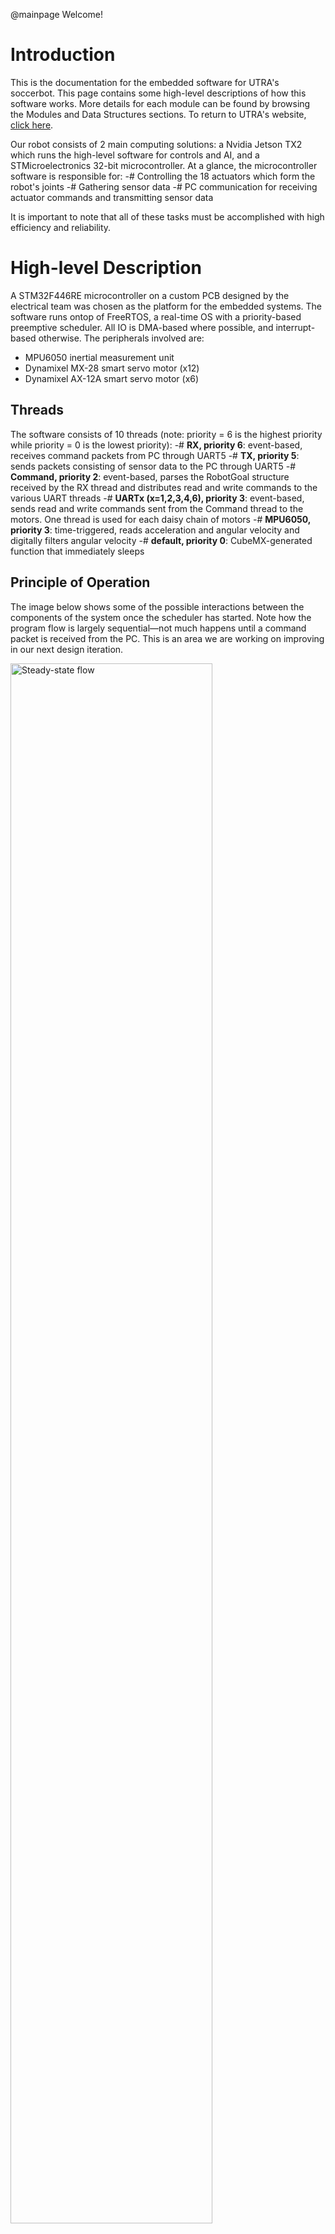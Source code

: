 @mainpage Welcome!


# Introduction
This is the documentation for the embedded software for UTRA's soccerbot.
This page contains some high-level descriptions of
how this software works. More details for each module can be found by browsing the Modules and Data Structures sections.
To return to UTRA's website, <a href="http://utrahumanoid.ca/">click here</a>.

Our robot consists of 2 main computing solutions: a Nvidia Jetson TX2 which runs the high-level software for controls and AI, and a STMicroelectronics 32-bit microcontroller. At a glance, the microcontroller software is responsible for:
-# Controlling the 18 actuators which form the robot's joints
-# Gathering sensor data
-# PC communication for receiving actuator commands and transmitting sensor data

It is important to note that all of these tasks must be accomplished with high efficiency and reliability.


# High-level Description
A STM32F446RE microcontroller on a custom PCB designed by the electrical team was chosen as the platform for the embedded systems. The software runs ontop of FreeRTOS, a real-time OS with a priority-based preemptive scheduler. All IO is DMA-based where possible, and interrupt-based otherwise. The peripherals involved are:
- MPU6050 inertial measurement unit
- Dynamixel MX-28 smart servo motor (x12)
- Dynamixel AX-12A smart servo motor (x6)


## Threads
The software consists of 10 threads (note: priority = 6 is the highest priority while priority = 0 is the lowest priority):
-# **RX, priority 6**: event-based, receives command packets from PC through UART5
-# **TX, priority 5**: sends packets consisting of sensor data to the PC through UART5
-# **Command, priority 2**: event-based, parses the RobotGoal structure received by the RX thread and distributes read and write commands to the various UART threads
-# **UARTx (x=1,2,3,4,6), priority 3**: event-based, sends read and write commands sent from the Command thread to the motors. One thread is used for each daisy chain of motors
-# **MPU6050, priority 3**: time-triggered, reads acceleration and angular velocity and digitally filters angular velocity
-# **default, priority 0**: CubeMX-generated function that immediately sleeps


## Principle of Operation
The image below shows some of the possible interactions between the components of the system once the scheduler has started. Note how the program flow is largely sequential—not much happens until a command packet is received from the PC. This is an area we are working on improving in our next design iteration.

<img src="..\Media\Design_2018_06\Design_RoboCup_2018.png" width="80%" alt="Steady-state flow">


## Actuation
All actuation begins once a command packet has been received from the PC (handled by the RX thread). Only 1 type of packet is supported, with a rigid format consisting of goal angles for each joint. Once an entire packet has been received, the Command thread is woken up. The Command thread has 3 duties:
-# Convert the goal angles from the coordinate system used by the controls team to the coordinate system used by the motors
-# Send read and write commands to the UART corresponding to each motor—this will update the goal position of each motor and read back the current position, enabling feedback control
-# Periodically assert "torque enable". We decided that in the event of an actuator overheating and shutting itself off automatically (perhaps due to the robot being in a pose which requires that actuator to exert high amounts of torque), we would prefer to continue using the actuator (risking damage from heat) rather than compromising an important action our robot may be performing

Once a UART thread has received a command from the Command thread, it is woken up so that it can initiate the DMA-based information transfer to the actuator. Once the transfer has been initiated, the Command thread runs again and either (1) enqueues a command to the same UART, which it will process after its last transfer has completed, or (2) enqueues a command to a different UART, which will run immediately to begin an asynchronous transfer. This is repeated for all UARTs until all actuators goal positions have been updated, and until all positions have been read from the legs. It was decided to only use feedback from the legs on this iteration of the robot.


## Sensing
Orientation sensing is performed on a deterministic, time-triggered basis. This enables the design and use of digital filters since samples are fed in at a specific rate. For orientation, the MPU6050 is used to provide measurements of the acceleration (m/s^2) along the x-, y-, and z-axes of the sensor, and the angular velocity (deg/s) about these axes. Note that the coordinate system used by the sensor is different from the coordinate system used by the controls team—presently the controls team is performing these conversions in their software (Simulink and MATLAB). The controls software feeds these readings into a complementary filter to estimate orientation.

As for actuator position sensing, the process for sending commands to the motors was described above in the Actuation section. It turns out that the Command thread initiates _write_ commands for _all_ motors (setting the goal position for each actuator), and initiates _read_ commands for _only_ the motors in the legs. Thus, the current position for each motor is read directly after commanding it to go somewhere—an example of coupling we are working on breaking in the future.

After all sensors (we can generalize the smart servos as a sensor for this discussion) have been read from—or we have attempted to read from them—the TX thread will run, which sends a packet back to the PC with the sensor data.


# Plans for the Future
Our plans for the future are focussed on modularizing the system to reduce coupling between system components and generally improve flexibility. One major point of discussion has been a more flexible PC interface, and a _faster_ PC interface too since latency measurements proved 230,400 symbol/s UART was accounting for nearly 80% of the PC-MCU control cycle latency. <a href="https://github.com/utra-robosoccer/soccer-embedded/issues/47">Recent tests with Ethernet</a> have proven the potential to reduce this number to about 5% (wow!). We are currently re-writing our code base in C++ and are using Google Test/Mock to ensure code quality _and_ make it easier for us to develop our software with limited hardware resources (we only have 1 robot, after all!). It is our belief that if we can test all the parts of our code which do not depend on hardware or the OS from the comfort of our PCs, it will speed up our development process.

Part of the reason for these changes is self-evident while another part is more internal to our organization. Each team has to work together to make sure each others' needs are met, and these needs often evolve after development begins. Examples of this are that the controls team has indicated a desired to add pressure sensors, the electrical team is working on creating custom servo motors to reduce costs, and the reinforcement learning team has indicated a need to control the actuators via velocity control. Although these are all features we will be working on developing in the future, they also have cemented our convictions that a modular program structure will be essential to our future success.


## New Design
At a high-level, our future design looks something like what's shown below. For more details, please see <a href="https://github.com/utra-robosoccer/soccer-embedded/issues/36">Issue 36</a> on our GitHub page.

<img src="..\Media\Design_2018_08_Plans\August-6-2018-Design_Full.png" width="80%" alt="Steady-state flow">
